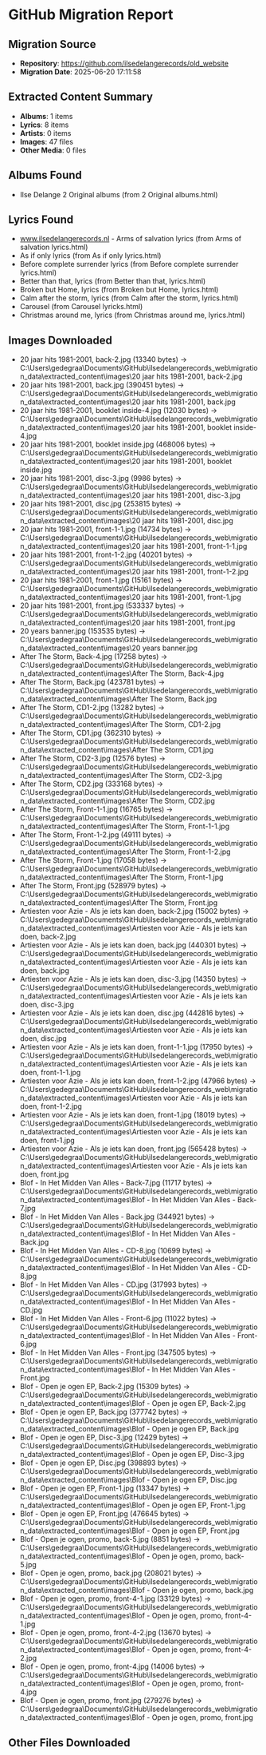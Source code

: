 # GitHub Migration Report

## Migration Source
- **Repository**: https://github.com/ilsedelangerecords/old_website
- **Migration Date**: 2025-06-20 17:11:58

## Extracted Content Summary
- **Albums**: 1 items
- **Lyrics**: 8 items  
- **Artists**: 0 items
- **Images**: 47 files
- **Other Media**: 0 files

## Albums Found
- Ilse Delange 2 Original albums (from 2 Original albums.html)

## Lyrics Found
- www.ilsedelangerecords.nl - Arms of salvation lyrics (from Arms of salvation lyrics.html)
- As if only lyrics (from As if only lyrics.html)
- Before complete surrender lyrics (from Before complete surrender lyrics.html)
- Better than that, lyrics (from Better than that, lyrics.html)
- Broken but Home, lyrics (from Broken but Home, lyrics.html)
- Calm after the storm, lyrics (from Calm after the storm, lyrics.html)
- Carousel (from Carousel lyricks.html)
- Christmas around me, lyrics (from Christmas around me, lyrics.html)

## Images Downloaded
- 20 jaar hits 1981-2001, back-2.jpg (13340 bytes) -> C:\Users\gedegraa\Documents\GitHub\ilsedelangerecords_web\migration_data\extracted_content\images\20 jaar hits 1981-2001, back-2.jpg
- 20 jaar hits 1981-2001, back.jpg (390451 bytes) -> C:\Users\gedegraa\Documents\GitHub\ilsedelangerecords_web\migration_data\extracted_content\images\20 jaar hits 1981-2001, back.jpg
- 20 jaar hits 1981-2001, booklet inside-4.jpg (12030 bytes) -> C:\Users\gedegraa\Documents\GitHub\ilsedelangerecords_web\migration_data\extracted_content\images\20 jaar hits 1981-2001, booklet inside-4.jpg
- 20 jaar hits 1981-2001, booklet inside.jpg (468006 bytes) -> C:\Users\gedegraa\Documents\GitHub\ilsedelangerecords_web\migration_data\extracted_content\images\20 jaar hits 1981-2001, booklet inside.jpg
- 20 jaar hits 1981-2001, disc-3.jpg (9986 bytes) -> C:\Users\gedegraa\Documents\GitHub\ilsedelangerecords_web\migration_data\extracted_content\images\20 jaar hits 1981-2001, disc-3.jpg
- 20 jaar hits 1981-2001, disc.jpg (253815 bytes) -> C:\Users\gedegraa\Documents\GitHub\ilsedelangerecords_web\migration_data\extracted_content\images\20 jaar hits 1981-2001, disc.jpg
- 20 jaar hits 1981-2001, front-1-1.jpg (14734 bytes) -> C:\Users\gedegraa\Documents\GitHub\ilsedelangerecords_web\migration_data\extracted_content\images\20 jaar hits 1981-2001, front-1-1.jpg
- 20 jaar hits 1981-2001, front-1-2.jpg (40201 bytes) -> C:\Users\gedegraa\Documents\GitHub\ilsedelangerecords_web\migration_data\extracted_content\images\20 jaar hits 1981-2001, front-1-2.jpg
- 20 jaar hits 1981-2001, front-1.jpg (15161 bytes) -> C:\Users\gedegraa\Documents\GitHub\ilsedelangerecords_web\migration_data\extracted_content\images\20 jaar hits 1981-2001, front-1.jpg
- 20 jaar hits 1981-2001, front.jpg (533337 bytes) -> C:\Users\gedegraa\Documents\GitHub\ilsedelangerecords_web\migration_data\extracted_content\images\20 jaar hits 1981-2001, front.jpg
- 20 years banner.jpg (153535 bytes) -> C:\Users\gedegraa\Documents\GitHub\ilsedelangerecords_web\migration_data\extracted_content\images\20 years banner.jpg
- After The Storm, Back-4.jpg (17258 bytes) -> C:\Users\gedegraa\Documents\GitHub\ilsedelangerecords_web\migration_data\extracted_content\images\After The Storm, Back-4.jpg
- After The Storm, Back.jpg (423781 bytes) -> C:\Users\gedegraa\Documents\GitHub\ilsedelangerecords_web\migration_data\extracted_content\images\After The Storm, Back.jpg
- After The Storm, CD1-2.jpg (13282 bytes) -> C:\Users\gedegraa\Documents\GitHub\ilsedelangerecords_web\migration_data\extracted_content\images\After The Storm, CD1-2.jpg
- After The Storm, CD1.jpg (362310 bytes) -> C:\Users\gedegraa\Documents\GitHub\ilsedelangerecords_web\migration_data\extracted_content\images\After The Storm, CD1.jpg
- After The Storm, CD2-3.jpg (12576 bytes) -> C:\Users\gedegraa\Documents\GitHub\ilsedelangerecords_web\migration_data\extracted_content\images\After The Storm, CD2-3.jpg
- After The Storm, CD2.jpg (333168 bytes) -> C:\Users\gedegraa\Documents\GitHub\ilsedelangerecords_web\migration_data\extracted_content\images\After The Storm, CD2.jpg
- After The Storm, Front-1-1.jpg (16765 bytes) -> C:\Users\gedegraa\Documents\GitHub\ilsedelangerecords_web\migration_data\extracted_content\images\After The Storm, Front-1-1.jpg
- After The Storm, Front-1-2.jpg (49111 bytes) -> C:\Users\gedegraa\Documents\GitHub\ilsedelangerecords_web\migration_data\extracted_content\images\After The Storm, Front-1-2.jpg
- After The Storm, Front-1.jpg (17058 bytes) -> C:\Users\gedegraa\Documents\GitHub\ilsedelangerecords_web\migration_data\extracted_content\images\After The Storm, Front-1.jpg
- After The Storm, Front.jpg (528979 bytes) -> C:\Users\gedegraa\Documents\GitHub\ilsedelangerecords_web\migration_data\extracted_content\images\After The Storm, Front.jpg
- Artiesten voor Azie - Als je iets kan doen, back-2.jpg (15002 bytes) -> C:\Users\gedegraa\Documents\GitHub\ilsedelangerecords_web\migration_data\extracted_content\images\Artiesten voor Azie - Als je iets kan doen, back-2.jpg
- Artiesten voor Azie - Als je iets kan doen, back.jpg (440301 bytes) -> C:\Users\gedegraa\Documents\GitHub\ilsedelangerecords_web\migration_data\extracted_content\images\Artiesten voor Azie - Als je iets kan doen, back.jpg
- Artiesten voor Azie - Als je iets kan doen, disc-3.jpg (14350 bytes) -> C:\Users\gedegraa\Documents\GitHub\ilsedelangerecords_web\migration_data\extracted_content\images\Artiesten voor Azie - Als je iets kan doen, disc-3.jpg
- Artiesten voor Azie - Als je iets kan doen, disc.jpg (442816 bytes) -> C:\Users\gedegraa\Documents\GitHub\ilsedelangerecords_web\migration_data\extracted_content\images\Artiesten voor Azie - Als je iets kan doen, disc.jpg
- Artiesten voor Azie - Als je iets kan doen, front-1-1.jpg (17950 bytes) -> C:\Users\gedegraa\Documents\GitHub\ilsedelangerecords_web\migration_data\extracted_content\images\Artiesten voor Azie - Als je iets kan doen, front-1-1.jpg
- Artiesten voor Azie - Als je iets kan doen, front-1-2.jpg (47966 bytes) -> C:\Users\gedegraa\Documents\GitHub\ilsedelangerecords_web\migration_data\extracted_content\images\Artiesten voor Azie - Als je iets kan doen, front-1-2.jpg
- Artiesten voor Azie - Als je iets kan doen, front-1.jpg (18019 bytes) -> C:\Users\gedegraa\Documents\GitHub\ilsedelangerecords_web\migration_data\extracted_content\images\Artiesten voor Azie - Als je iets kan doen, front-1.jpg
- Artiesten voor Azie - Als je iets kan doen, front.jpg (565428 bytes) -> C:\Users\gedegraa\Documents\GitHub\ilsedelangerecords_web\migration_data\extracted_content\images\Artiesten voor Azie - Als je iets kan doen, front.jpg
- Blof - In Het Midden Van Alles - Back-7.jpg (11717 bytes) -> C:\Users\gedegraa\Documents\GitHub\ilsedelangerecords_web\migration_data\extracted_content\images\Blof - In Het Midden Van Alles - Back-7.jpg
- Blof - In Het Midden Van Alles - Back.jpg (344921 bytes) -> C:\Users\gedegraa\Documents\GitHub\ilsedelangerecords_web\migration_data\extracted_content\images\Blof - In Het Midden Van Alles - Back.jpg
- Blof - In Het Midden Van Alles - CD-8.jpg (10699 bytes) -> C:\Users\gedegraa\Documents\GitHub\ilsedelangerecords_web\migration_data\extracted_content\images\Blof - In Het Midden Van Alles - CD-8.jpg
- Blof - In Het Midden Van Alles - CD.jpg (317993 bytes) -> C:\Users\gedegraa\Documents\GitHub\ilsedelangerecords_web\migration_data\extracted_content\images\Blof - In Het Midden Van Alles - CD.jpg
- Blof - In Het Midden Van Alles - Front-6.jpg (11022 bytes) -> C:\Users\gedegraa\Documents\GitHub\ilsedelangerecords_web\migration_data\extracted_content\images\Blof - In Het Midden Van Alles - Front-6.jpg
- Blof - In Het Midden Van Alles - Front.jpg (347505 bytes) -> C:\Users\gedegraa\Documents\GitHub\ilsedelangerecords_web\migration_data\extracted_content\images\Blof - In Het Midden Van Alles - Front.jpg
- Blof - Open je ogen EP, Back-2.jpg (15309 bytes) -> C:\Users\gedegraa\Documents\GitHub\ilsedelangerecords_web\migration_data\extracted_content\images\Blof - Open je ogen EP, Back-2.jpg
- Blof - Open je ogen EP, Back.jpg (377742 bytes) -> C:\Users\gedegraa\Documents\GitHub\ilsedelangerecords_web\migration_data\extracted_content\images\Blof - Open je ogen EP, Back.jpg
- Blof - Open je ogen EP, Disc-3.jpg (12429 bytes) -> C:\Users\gedegraa\Documents\GitHub\ilsedelangerecords_web\migration_data\extracted_content\images\Blof - Open je ogen EP, Disc-3.jpg
- Blof - Open je ogen EP, Disc.jpg (398893 bytes) -> C:\Users\gedegraa\Documents\GitHub\ilsedelangerecords_web\migration_data\extracted_content\images\Blof - Open je ogen EP, Disc.jpg
- Blof - Open je ogen EP, Front-1.jpg (13347 bytes) -> C:\Users\gedegraa\Documents\GitHub\ilsedelangerecords_web\migration_data\extracted_content\images\Blof - Open je ogen EP, Front-1.jpg
- Blof - Open je ogen EP, Front.jpg (476645 bytes) -> C:\Users\gedegraa\Documents\GitHub\ilsedelangerecords_web\migration_data\extracted_content\images\Blof - Open je ogen EP, Front.jpg
- Blof - Open je ogen, promo, back-5.jpg (8851 bytes) -> C:\Users\gedegraa\Documents\GitHub\ilsedelangerecords_web\migration_data\extracted_content\images\Blof - Open je ogen, promo, back-5.jpg
- Blof - Open je ogen, promo, back.jpg (208021 bytes) -> C:\Users\gedegraa\Documents\GitHub\ilsedelangerecords_web\migration_data\extracted_content\images\Blof - Open je ogen, promo, back.jpg
- Blof - Open je ogen, promo, front-4-1.jpg (33129 bytes) -> C:\Users\gedegraa\Documents\GitHub\ilsedelangerecords_web\migration_data\extracted_content\images\Blof - Open je ogen, promo, front-4-1.jpg
- Blof - Open je ogen, promo, front-4-2.jpg (13670 bytes) -> C:\Users\gedegraa\Documents\GitHub\ilsedelangerecords_web\migration_data\extracted_content\images\Blof - Open je ogen, promo, front-4-2.jpg
- Blof - Open je ogen, promo, front-4.jpg (14006 bytes) -> C:\Users\gedegraa\Documents\GitHub\ilsedelangerecords_web\migration_data\extracted_content\images\Blof - Open je ogen, promo, front-4.jpg
- Blof - Open je ogen, promo, front.jpg (279276 bytes) -> C:\Users\gedegraa\Documents\GitHub\ilsedelangerecords_web\migration_data\extracted_content\images\Blof - Open je ogen, promo, front.jpg

## Other Files Downloaded
